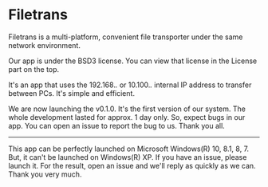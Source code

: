 # Filetrans

Filetrans is a multi-platform, convenient file transporter under the same network environment.

Our app is under the BSD3 license.
You can view that license in the License part on the top.

It's an app that uses the 192.168.*.* or 10.100.*.* internal IP address to transfer between PCs.
It's simple and efficient.

We are now launching the v0.1.0. It's the first version of our system.
The whole development lasted for approx. 1 day only.
So, expect bugs in our app.
You can open an issue to report the bug to us.
Thank you all.

-----------
This app can be perfectly launched on Microsoft Windows(R) 10, 8.1, 8, 7.
But, it can't be launched on Windows(R) XP.
If you have an issue, please launch it.
For the result, open an issue and we'll reply as quickly as we can.
Thank you very much.
